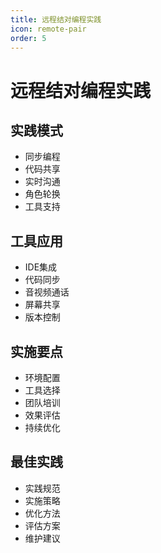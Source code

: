 ```yaml
---
title: 远程结对编程实践
icon: remote-pair
order: 5
---
```


# 远程结对编程实践

## 实践模式
- 同步编程
- 代码共享
- 实时沟通
- 角色轮换
- 工具支持

## 工具应用
- IDE集成
- 代码同步
- 音视频通话
- 屏幕共享
- 版本控制

## 实施要点
- 环境配置
- 工具选择
- 团队培训
- 效果评估
- 持续优化

## 最佳实践
- 实践规范
- 实施策略
- 优化方法
- 评估方案
- 维护建议
